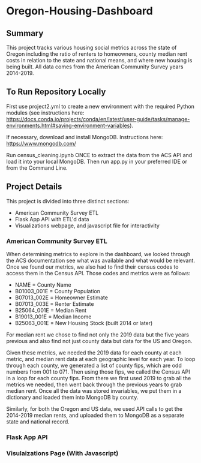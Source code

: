 # Oregon-Housing-Dashboard

## Summary
This project tracks various housing social metrics across the state of Oregon including the ratio of renters to homeowners, county median rent costs in relation to the state and national means, and where new housing is being built. All data comes from the American Community Survey years 2014-2019.

## To Run Repository Locally
First use project2.yml to create a new environment with the required Python modules (see instructions here: https://docs.conda.io/projects/conda/en/latest/user-guide/tasks/manage-environments.html#saving-environment-variables).

If necessary, download and install MongoDB. Instructions here: https://www.mongodb.com/

Run census_cleaning.ipynb ONCE to extract the data from the ACS API and load it into your local MongoDB. Then run app.py in your preferred IDE or from the Command Line.

## Project Details

This project is divided into three distinct sections:
* American Community Survey ETL
* Flask App API with ETL'd data
* Visualizations webpage, and javascript file for interactivity

### American Community Survey ETL
When determining metrics to explore in the dashboard, we looked through the ACS documentation see what was available and what would be relevant. Once we found our metrics, we also had to find their census codes to access them in the Census API. Those codes and metrics were as follows:

* NAME = County Name
* B01003_001E = County Population
* B07013_002E = Homeowner Estimate
* B07013_003E = Renter Estimate
* B25064_001E = Median Rent
* B19013_001E = Median Income
* B25063_001E = New Housing Stock (built 2014 or later)

For median rent we chose to find not only the 2019 data but the five years previous and also find not just county data but data for the US and Oregon.

Given these metrics, we needed the 2019 data for each county at each metric, and median rent data at each geographic level for each year. To loop through each county, we generated a list of county fips, which are odd numbers from 001 to 071. Then using those fips, we called the Census API in a loop for each county fips. From there we first used 2019 to grab all the metrics we needed, then went back through the previous years to grab median rent. Once all the data was stored invariables, we put them in a dictionary and loaded them into MongoDB by county. 

Similarly, for both the Oregon and US data, we used API calls to get the 2014-2019 median rents, and uploaded them to MongoDB as a separate state and national record. 

### Flask App API


### Visulaizations Page (With Javascript)
